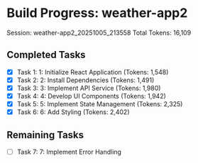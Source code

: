 # Build Progress: weather-app2
Session: weather-app2_20251005_213558
Total Tokens: 16,109

## Completed Tasks
- [x] Task 1: 1: Initialize React Application (Tokens: 1,548)
- [x] Task 2: 2: Install Dependencies (Tokens: 1,491)
- [x] Task 3: 3: Implement API Service (Tokens: 1,980)
- [x] Task 4: 4: Develop UI Components (Tokens: 1,942)
- [x] Task 5: 5: Implement State Management (Tokens: 2,325)
- [x] Task 6: 6: Add Styling (Tokens: 2,402)

## Remaining Tasks
- [ ] Task 7: 7: Implement Error Handling
